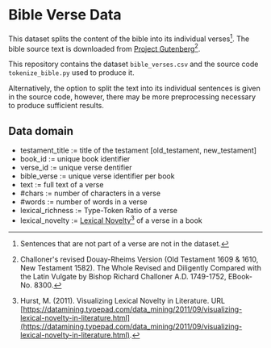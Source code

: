 # Bible Verse Data 

This dataset splits the content of the bible into its individual verses[^1]. The bible source text is downloaded from [Project Gutenberg](https://www.gutenberg.org/ebooks/8300)[^2]. 

This repository contains the dataset `bible_verses.csv` and the source code `tokenize_bible.py` used to produce it. 

Alternatively, the option to split the text into its individual sentences is given in the source code, however, there may be more preprocessing necessary to produce sufficient results. 

## Data domain 

* testament_title := title of the testament [old_testament, new_testament]
* book_id := unique book identifier 
* verse_id := unique verse dentifier
* bible_verse := unique verse identifier per book 
* text := full text of a verse
* #chars := number of characters in a verse
* #words := number of words in a verse
* lexical_richness := Type-Token Ratio of a verse
* lexical_novelty := [Lexical Novelty](https://datamining.typepad.com/data_mining/2011/09/visualizing-lexical-novelty-in-literature.html)[^3] of a verse in a book

[^1]: Sentences that are not part of a verse are not in the dataset.
[^2]: Challoner's revised Douay-Rheims Version (Old Testament 1609 & 1610, New Testament 1582). The Whole Revised and Diligently Compared with the Latin Vulgate by Bishop Richard Challoner A.D. 1749-1752, EBook-No. 8300.
[^3]: Hurst, M. (2011). Visualizing Lexical Novelty in Literature. URL [https://datamining.typepad.com/data_mining/2011/09/visualizing-lexical-novelty-in-literature.html](https://datamining.typepad.com/data_mining/2011/09/visualizing-lexical-novelty-in-literature.html).
